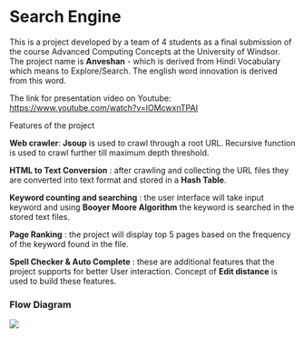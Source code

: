 # Search Engine
This is a project developed by a team of 4 students as a final submission of the course Advanced Computing Concepts at the University of Windsor.
The project name is <b>Anveshan</b> - which is derived from Hindi Vocabulary which means to Explore/Search. The english  word innovation is derived from this word.

The link for presentation video on Youtube: https://www.youtube.com/watch?v=IOMcwxnTPAI

Features of the project<br>

<b>Web crawler</b>: <b>Jsoup</b> is used to crawl through a root URL. Recursive function is used to crawl further till maximum depth threshold.

<b>HTML to Text Conversion</b> : after crawling and collecting the URL files they are converted into text format and stored in a <b>Hash Table</b>.

<b>Keyword counting and searching</b> : the user interface will take input keyword and using <b>Booyer Moore Algorithm</b> the keyword is searched in the stored text files.

 <b>Page Ranking</b> : the project will display top 5 pages based on the frequency of the keyword found in the file.

<b>Spell Checker & Auto Complete</b> : these are additional features that the project supports for better User interaction. Concept of <b>Edit distance</b> is used to build these features.

<h3>Flow Diagram</h3>
<img src="https://user-images.githubusercontent.com/70585344/148615423-dc7d42ff-ca3c-4f2a-b68e-5094b8563b78.JPG"></img>

